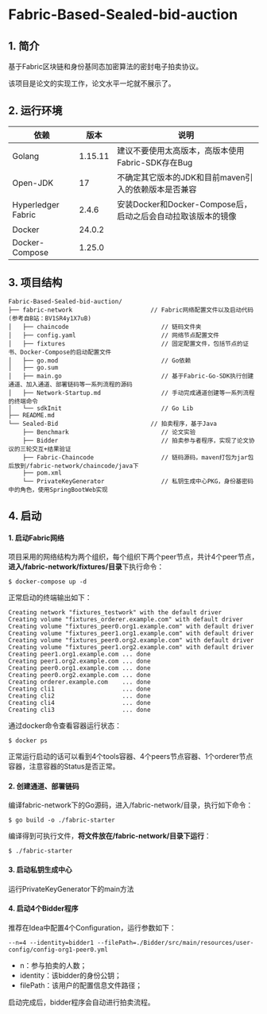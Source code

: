 # Fabric-Based-Sealed-bid-auction
## 1. 简介

基于Fabric区块链和身份基同态加密算法的密封电子拍卖协议。

该项目是论文的实现工作，论文水平一坨就不展示了。



## 2. 运行环境

| 依赖               | 版本    | 说明                                                         |
| ------------------ | ------- | ------------------------------------------------------------ |
| Golang             | 1.15.11 | 建议不要使用太高版本，高版本使用Fabric-SDK存在Bug            |
| Open-JDK           | 17      | 不确定其它版本的JDK和目前maven引入的依赖版本是否兼容         |
| Hyperledger Fabric | 2.4.6   | 安装Docker和Docker-Compose后，启动之后会自动拉取该版本的镜像 |
| Docker             | 24.0.2  |                                                              |
| Docker-Compose     | 1.25.0  |                                                              |



## 3. 项目结构

```
Fabric-Based-Sealed-bid-auction/
├── fabric-network                      // Fabric网络配置文件以及启动代码(参考自B站：BV1SR4y1X7uB)
│   ├── chaincode                          // 链码文件夹
│   ├── config.yaml                        // 网络节点配置文件
│   ├── fixtures                           // 固定配置文件，包括节点的证书、Docker-Compose的启动配置文件
│   ├── go.mod                             // Go依赖
│   ├── go.sum
│   ├── main.go                            // 基于Fabric-Go-SDK执行创建通道、加入通道、部署链码等一系列流程的源码
│   ├── Network-Startup.md                 // 手动完成通道创建等一系列流程的终端命令
│   └── sdkInit                            // Go Lib
├── README.md
└── Sealed-Bid                          // 拍卖程序，基于Java
    ├── Benchmark                          // 论文实验
    ├── Bidder                             // 拍卖参与者程序，实现了论文协议的三轮交互+结果验证
    ├── Fabric-Chaincode                   // 链码源码，maven打包为jar包后放到/fabric-network/chaincode/java下
    ├── pom.xml
    └── PrivateKeyGenerator                // 私钥生成中心PKG，身份基密码中的角色，使用SpringBootWeb实现
```



## 4. 启动

#### 1. 启动Fabric网络

项目采用的网络结构为两个组织，每个组织下两个peer节点，共计4个peer节点，**进入/fabric-network/fixtures/目录**下执行命令：

```shell
$ docker-compose up -d
```

正常启动的终端输出如下：

```
Creating network "fixtures_testwork" with the default driver
Creating volume "fixtures_orderer.example.com" with default driver
Creating volume "fixtures_peer0.org1.example.com" with default driver
Creating volume "fixtures_peer1.org1.example.com" with default driver
Creating volume "fixtures_peer0.org2.example.com" with default driver
Creating volume "fixtures_peer1.org2.example.com" with default driver
Creating peer1.org1.example.com ... done
Creating peer1.org2.example.com ... done
Creating peer0.org1.example.com ... done
Creating peer0.org2.example.com ... done
Creating orderer.example.com    ... done
Creating cli1                   ... done
Creating cli2                   ... done
Creating cli4                   ... done
Creating cli3                   ... done
```

通过docker命令查看容器运行状态：

```shell
$ docker ps
```

正常运行启动的话可以看到4个tools容器、4个peers节点容器、1个orderer节点容器，注意容器的Status是否正常。

#### 2.  创建通道、部署链码

编译fabric-network下的Go源码，进入/fabric-network/目录，执行如下命令：

```shell
$ go build -o ./fabric-starter
```

编译得到可执行文件，**将文件放在/fabric-network/目录下运行**：

```shell
$ ./fabric-starter
```

#### 3. 启动私钥生成中心

运行PrivateKeyGenerator下的main方法

#### 4. 启动4个Bidder程序

推荐在Idea中配置4个Configuration，运行参数如下：

```
--n=4 --identity=bidder1 --filePath=./Bidder/src/main/resources/user-config/config-org1-peer0.yml
```

- n：参与拍卖的人数；
- identity：该bidder的身份公钥；
- filePath：该用户的配置信息文件路径；

启动完成后，bidder程序会自动进行拍卖流程。
